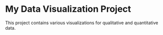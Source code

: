 # My Data Visualization Project
This project contains various visualizations for qualitative and quantitative data.
